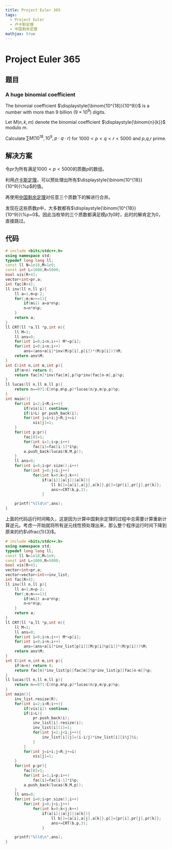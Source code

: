 ```yaml
---
title: Project Euler 365
tags:
  - Project Euler
  - 卢卡斯定理
  - 中国剩余定理
mathjax: true
---
```

<escape><!-- more --></escape>
    
# Project Euler 365
## 题目
### A huge binomial coefficient



The binomial coefficient $\displaystyle{\binom{10^{18}}{10^9}}$ is a number with more than 9 billion ($9\times 10^9$) digits.


Let $M(n,k,m)$ denote the binomial coefficient $\displaystyle{\binom{n}{k}}$ modulo $m$.


Calculate $\displaystyle{\sum M(10^{18},10^9,p\cdot q\cdot r)}$ for $1000\lt p\lt q\lt r\lt 5000$ and $p$,$q$,$r$ prime.








## 解决方案

令$pr$为所有满足$1000< p< 5000$的质数$p$的数组。

利用[卢卡斯定理](https://en.wikipedia.org/wiki/Lucas%27s_theorem)，可以预处理出所有$\displaystyle{\binom{10^{18}}{10^9}}\%p$的值。

再使用[中国剩余定理](https://mathworld.wolfram.com/ChineseRemainderTheorem.html)对任意三个质数下的解进行合并。

发现在这些质数$p$中，大多数都有$\displaystyle{\binom{10^{18}}{10^9}}\%p=0$。因此当枚举的三个质数都满足模$p$为$0$时，此时的解肯定为$0$，直接跳过。

## 代码

```C++
# include <bits/stdc++.h>
using namespace std;
typedef long long ll;
const ll N=1e18,M=1e9;
const int L=1000,R=5000;
bool vis[R+4];
vector<int>pr,a;
int fac[R+4];
ll inv(ll n,ll p){
    ll a=1,m=p-2;
    for(;m;m>>=1){
        if(m&1) a=a*n%p;
        n=n*n%p;
    }
    return a;
}
ll CRT(ll *a,ll *p,int n){
    ll M=1;
    ll ans=0;
    for(int i=0;i<n;i++) M*=p[i];
    for(int i=0;i<n;i++)
        ans=(ans+a[i]*inv(M/p[i],p[i])*(M/p[i]))%M;
    return ans%M;
}
int C(int n,int m,int p){
    if(m>n) return 0;
    return fac[n]*inv(fac[m],p)%p*inv(fac[n-m],p)%p;
}
ll lucas(ll n,ll m,ll p){
    return n==0?1:C(n%p,m%p,p)*lucas(n/p,m/p,p)%p;
}
int main(){
    for(int i=2;i<R;i++){
        if(vis[i]) continue;
        if(i>L) pr.push_back(i);
        for(int j=i+i;j<R;j+=i)
            vis[j]=1;
    }
    for(int p:pr){
        fac[0]=1;
        for(int i=1;i<p;i++)
            fac[i]=fac[i-1]*i%p;
        a.push_back(lucas(N,M,p));
    }
    ll ans=0;
    for(int i=0;i<pr.size();i++)
        for(int j=0;j<i;j++)
            for(int k=0;k<j;k++)
                if(a[i]||a[j]||a[k]){
                    ll b[]={a[i],a[j],a[k]},p[]={pr[i],pr[j],pr[k]};
                    ans+=CRT(b,p,3);
                }

    printf("%lld\n",ans);
}

```

上面的代码运行时间略久，这是因为计算中国剩余定理的过程中总需要计算重新计算逆元。考虑一开始就将所有逆元线性预处理出来，那么整个程序运行时间下降到原来的约$\dfrac{1}{3}$。

```C++
# include <bits/stdc++.h>
using namespace std;
typedef long long ll;
const ll N=1e18,M=1e9;
const int L=1000,R=5000;
bool vis[R+4];
vector<int>pr,a;
vector<vector<int>>inv_list;
int fac[R+4];
ll inv(ll n,ll p){
    ll a=1,m=p-2;
    for(;m;m>>=1){
        if(m&1) a=a*n%p;
        n=n*n%p;
    }
    return a;
}
ll CRT(ll *a,ll *p,int n){
    ll M=1;
    ll ans=0;
    for(int i=0;i<n;i++) M*=p[i];
    for(int i=0;i<n;i++)
        ans=(ans+a[i]*inv_list[p[i]][M/p[i]%p[i]]*(M/p[i]))%M;
    return ans%M;
}
int C(int n,int m,int p){
    if(m>n) return 0;
    return fac[n]*inv_list[p][fac[m]]%p*inv_list[p][fac[n-m]]%p;
}
ll lucas(ll n,ll m,ll p){
    return n==0?1:C(n%p,m%p,p)*lucas(n/p,m/p,p)%p;
}
int main(){
    inv_list.resize(R);
    for(int i=2;i<R;i++){
        if(vis[i]) continue;
        if(i>L){
            pr.push_back(i);
            inv_list[i].resize(i);
            inv_list[i][1]=1;
            for(int j=2;j<i;j++){
                inv_list[i][j]=(i-i/j)*inv_list[i][i%j]%i;
            }
        }
        for(int j=i+i;j<R;j+=i)
            vis[j]=1;
    }
    for(int p:pr){
        fac[0]=1;
        for(int i=1;i<p;i++)
            fac[i]=fac[i-1]*i%p;
        a.push_back(lucas(N,M,p));
    }
    ll ans=0;
    for(int i=0;i<pr.size();i++)
        for(int j=0;j<i;j++)
            for(int k=0;k<j;k++)
                if(a[i]||a[j]||a[k]){
                    ll b[]={a[i],a[j],a[k]},p[]={pr[i],pr[j],pr[k]};
                    ans+=CRT(b,p,3);
                }

    printf("%lld\n",ans);
}

```
